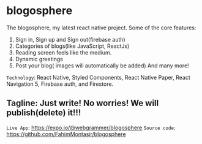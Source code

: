 # blogosphere

The blogosphere, my latest react native project.
Some of the core features:
1. Sign in, Sign up and Sign out(firebase auth)
2. Categories of blogs(like JavaScript, ReactJs)
3. Reading screen feels like the medium.
4. Dynamic greetings
5. Post your blog( images will automatically be added)
And many more!

`Technology`: React Native, Styled Components, React Native Paper, React Navigation 5, Firebase auth, and Firestore.

## Tagline: Just write! No worries! We will publish(delete) it!!!

`Live App`: https://expo.io/@webgrammer/blogosphere
`Source code`: https://github.com/FahimMontasir/blogosphere
